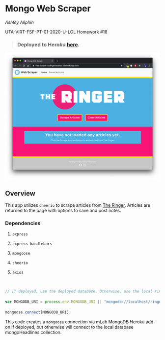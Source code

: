 Mongo Web Scraper
======


_Ashley Allphin_

UTA-VIRT-FSF-PT-01-2020-U-LOL Homework #18

> ### Deployed to Heroku [here](https://web-scraper-codingbootcamp-18.herokuapp.com/).


![home-page](public/assets/images/home-page.png)

## Overview

This app utilizes `cheerio` to scrape articles from [The Ringer](www.theringer.com/features).  Articles are returned to the page with options to save and post notes.

### Dependencies

   1. `express`

   2. `express-handlebars`

   3. `mongoose`

   4. `cheerio`

   5. `axios`

<br>

```js
// If deployed, use the deployed database. Otherwise, use the local ringerHeadlines database.

var MONGODB_URI = process.env.MONGODB_URI || "mongodb://localhost/ringerHeadlines";

mongoose.connect(MONGODB_URI);
```

This code creates a `mongoose` connection via mLab MongoDB Heroku add-on if deployed, but otherwise will connect to the local database mongoHeadlines collection.

